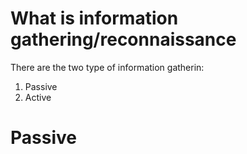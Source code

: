<h1>What is information gathering/reconnaissance</h1>


There are the two type of information gatherin:<br>
1. Passive<br>
2. Active

<h1>Passive </h1>
